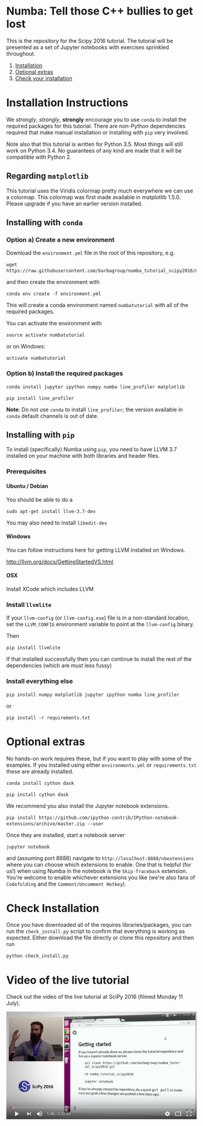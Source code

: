 # Numba: Tell those C++ bullies to get lost 

This is the repository for the Scipy 2016 tutorial.  The tutorial will be presented as a set of Jupyter notebooks with exercises sprinkled throughout.

1. [Installation](#installation-instructions)
2. [Optional extras](#optional-extras)
3. [Check your installation](#check-installation)


# Installation Instructions

We _strongly_, *strongly*, __strongly__ encourage you to use `conda` to install the required packages for this tutorial.  There are non-Python dependencies required that make manual installation or installing with `pip` very involved.  

Note also that this tutorial is written for  Python 3.5.  Most things will still work on Python 3.4.  No guarantees of any kind are made that it will be compatible with Python 2.

## Regarding `matplotlib`

This tutorial uses the Viridis colormap pretty much everywhere we can use a colormap.  This colormap was first made available in matplotlib 1.5.0.  Please upgrade if you have an earlier version installed.

## Installing with `conda`

### Option a) Create a new environment
Download the `environment.yml` file in the root of this repository, e.g.

```console
wget https://raw.githubusercontent.com/barbagroup/numba_tutorial_scipy2016/master/environment.yml
```

and then create the environment with

```console
conda env create -f environment.yml
```

This will create a conda environment named `numbatutorial` with all of the required packages.

You can activate the environment with 

```console
source activate numbatutorial
```
or on Windows:

```console
activate numbatutorial
```

### Option b) Install the required packages 

```console
conda install jupyter ipython numpy numba line_profiler matplotlib
```

```console
pip install line_profiler
```

**Note**: Do not use `conda` to install `line_profiler`; the version available in `conda` default channels is out of date.



## Installing with `pip`

To install (specifically) Numba using `pip`, you need to have LLVM 3.7 installed on your machine with both libraries and header files.  

### Prerequisites

#### Ubuntu / Debian

You should be able to do a 

```console
sudo apt-get install llvm-3.7-dev
```

You may also need to install `libedit-dev`

#### Windows 
You can follow instructions here for getting LLVM installed on Windows.

http://llvm.org/docs/GettingStartedVS.html

#### OSX

Install XCode which includes LLVM

### Install `llvmlite`

If your `llvm-config` (or `llvm-config.exe`) file is in a non-standard location, set the `LLVM_CONFIG` environment variable to point at the `llvm-config` binary.  

Then

```console
pip install llvmlite
```

If that installed successfully then you can continue to install the rest of the dependencies (which are must less fussy)

### Install everything else

```console
pip install numpy matplotlib jupyter ipython numba line_profiler 
```

or 

```console
pip install -r requirements.txt
```

# Optional extras

No hands-on work requires these, but if you want to play with some of the examples.  If you installed using either `environments.yml` or `requirements.txt` these are already installed.

```console
conda install cython dask
```

```console
pip install cython dask
```

We recommend you also install the Jupyter notebook extensions.  

```console
pip install https://github.com/ipython-contrib/IPython-notebook-extensions/archive/master.zip --user
```

Once they are installed, start a notebook server 

```console
jupyter notebook
```

and (assuming port 8888) navigate to `http://localhost:8888/nbextensions` where you can choose which extensions to enable.  One that is helpful (for us!) when using Numba in the notebook is the `Skip-Traceback` extension.  You're welcome to enable whichever extensions you like (we're also fans of `Codefolding` and the `Comment/Uncomment Hotkey`).

# Check Installation

Once you have downloaded all of the requires libraries/packages, you can run the `check_install.py` script to confirm that everything is working as expected.  Either download the file directly or clone this repository and then run

```console
python check_install.py
```

# Video of the live tutorial

Check out the video of the live tutorial at SciPy 2016 (filmed Monday 11 July).

[![vid](./slides/tutorial-vid.png)](https://youtu.be/SzBi3xdEF2Y)
